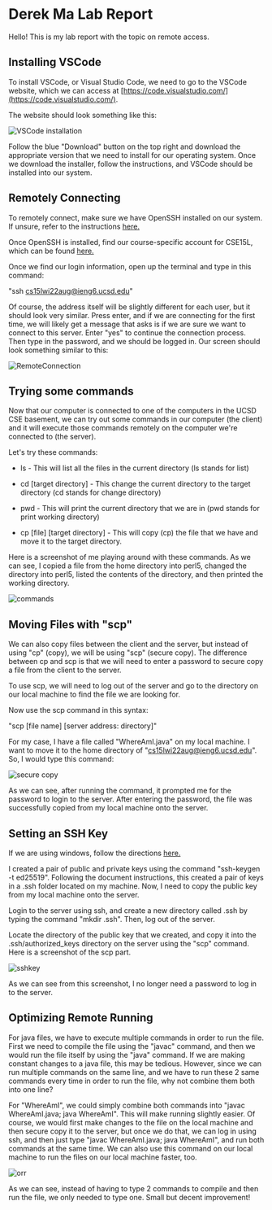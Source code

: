 # Derek Ma Lab Report

Hello! This is my lab report with the topic on remote access.

## Installing VSCode

To install VSCode, or Visual Studio Code, we need to go to the VSCode website, which we can access at [https://code.visualstudio.com/](https://code.visualstudio.com/). 

The website should look something like this:

![VSCode installation](ScreenShotOne.png)

Follow the blue "Download" button on the top right and download the appropriate version that we need to install for our operating system. Once we download the installer, follow the instructions, and VSCode should be installed into our system.

## Remotely Connecting

To remotely connect, make sure we have OpenSSH installed on our system. If unsure, refer to the instructions [here.](https://docs.microsoft.com/en-us/windows-server/administration/openssh/openssh_install_firstuse)

Once OpenSSH is installed, find our course-specific account for CSE15L, which can be found [here.](https://sdacs.ucsd.edu/~icc/index.php)

Once we find our login information, open up the terminal and type in this command:

"ssh cs15lwi22aug@ieng6.ucsd.edu"

Of course, the address itself will be slightly different for each user, but it should look very similar. Press enter, and if we are connecting for the first time, we will likely get a message that asks is if we are sure we want to connect to this server. Enter "yes" to continue the connection process. Then type in the password, and we should be logged in. Our screen should look something similar to this:

![RemoteConnection](ScreenShotTwo.png)

## Trying some commands

Now that our computer is connected to one of the computers in the UCSD CSE basement, we can try out some commands in our computer (the client) and it will execute those commands remotely on the computer we're connected to (the server).

Let's try these commands:

* ls - This will list all the files in the current directory (ls stands for list)

* cd [target directory] - This change the current directory to the target directory (cd stands for change directory)

* pwd - This will print the current directory that we are in (pwd stands for print working directory)

* cp [file] [target directory] - This will copy (cp) the file that we have and move it to the target directory.

Here is a screenshot of me playing around with these commands. As we can see, I copied a file from the home directory into perl5, changed the directory into perl5, listed the contents of the directory, and then printed the working directory.

![commands](ScreenShot3.png)

## Moving Files with "scp"

We can also copy files between the client and the server, but instead of using "cp" (copy), we will be using "scp" (secure copy). The difference between cp and scp is that we will need to enter a password to secure copy a file from the client to the server.

To use scp, we will need to log out of the server and go to the directory on our local machine to find the file we are looking for.

Now use the scp command in this syntax:

"scp [file name] [server address: directory]"

For my case, I have a file called "WhereAmI.java" on my local machine. I want to move it to the home directory of "cs15lwi22aug@ieng6.ucsd.edu". So, I would type this command:

![secure copy](ScreenShot4.png)

As we can see, after running the command, it prompted me for the password to login to the server. After entering the password, the file was successfully copied from my local machine onto the server.

## Setting an SSH Key

If we are using windows, follow the directions [here.](https://docs.microsoft.com/en-us/windows-server/administration/openssh/openssh_keymanagement#user-key-generation)

I created a pair of public and private keys using the command "ssh-keygen -t ed25519". Following the document instructions, this created a pair of keys in a .ssh folder located on my machine. Now, I need to copy the public key from my local machine onto the server.

Login to the server using ssh, and create a new directory called .ssh by typing the command "mkdir .ssh". Then, log out of the server.

Locate the directory of the public key that we created, and copy it into the .ssh/authorized_keys directory on the server using the "scp" command. Here is a screenshot of the scp part.

![sshkey](ss5.png)

As we can see from this screenshot, I no longer need a password to log in to the server.

## Optimizing Remote Running

For java files, we have to execute multiple commands in order to run the file. First we need to compile the file using the "javac" command, and then we would run the file itself by using the "java" command. If we are making constant changes to a java file, this may be tedious. However, since we can run multiple commands on the same line, and we have to run these 2 same commands every time in order to run the file, why not combine them both into one line?

For "WhereAmI", we could simply combine both commands into "javac WhereAmI.java; java WhereAmI". This will make running slightly easier. Of course, we would first make changes to the file on the local machine and then secure copy it to the server, but once we do that, we can log in using ssh, and then just type "javac WhereAmI.java; java WhereAmI", and run both commands at the same time. We can also use this command on our local machine to run the files on our local machine faster, too.

![orr](ss6.png)

As we can see, instead of having to type 2 commands to compile and then run the file, we only needed to type one. Small but decent improvement!